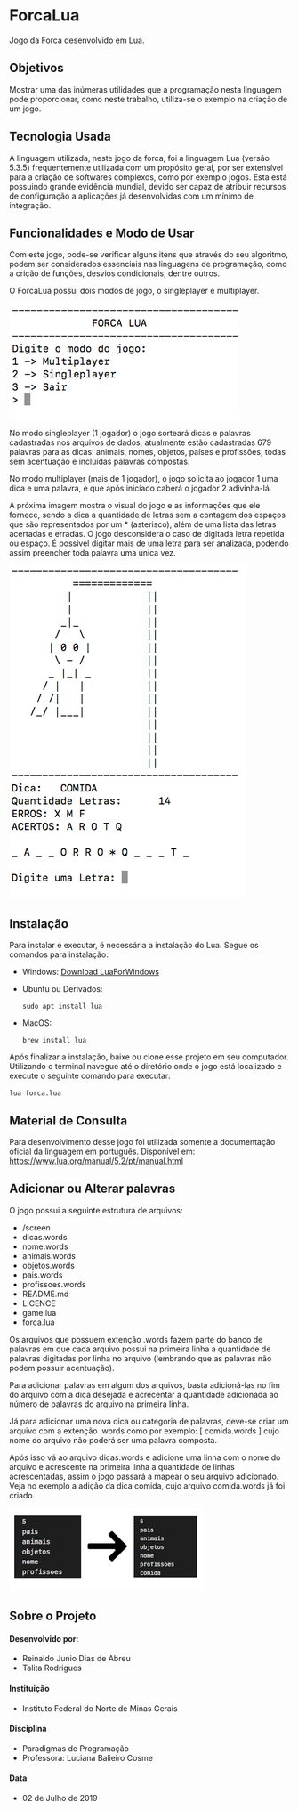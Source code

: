 # ForcaLua
Jogo da Forca desenvolvido em Lua.

## Objetivos
Mostrar uma das inúmeras utilidades que a programação nesta linguagem pode proporcionar, como neste trabalho, utiliza-se o exemplo na criação de um jogo.

## Tecnologia Usada
A linguagem utilizada, neste jogo da forca, foi a linguagem Lua (versão 5.3.5) frequentemente utilizada com um propósito geral, por ser extensível para a criação de softwares complexos, como por exemplo jogos. Esta está possuindo grande evidência mundial, devido ser capaz de atribuir recursos  de configuração a aplicações já desenvolvidas com um mínimo de integração.


## Funcionalidades e Modo de Usar
Com este jogo, pode-se verificar alguns itens que através do seu algoritmo, podem ser considerados essenciais nas linguagens de programação, como a crição de funções, desvios condicionais, dentre outros.

O ForcaLua possui dois modos de jogo, o singleplayer e multiplayer. 

![](screen/menu.png)

No modo singleplayer (1 jogador) o jogo sorteará dicas e palavras cadastradas nos arquivos de dados, atualmente estão cadastradas 679 palavras para as dicas: animais, nomes, objetos, países e profissões, todas sem acentuação e incluídas palavras compostas.

No modo multiplayer (mais de 1 jogador), o jogo solicita ao jogador 1 uma dica e uma palavra, e que após iniciado caberá o jogador 2 adivinha-lá.

A próxima imagem mostra o visual do jogo e as informações que ele fornece, sendo a dica a quantidade de letras sem a contagem dos espaços que são representados por um * (asterisco), além de uma lista das letras acertadas e erradas. O jogo desconsidera o caso de digitada letra repetida ou espaço. É possível digitar mais de uma letra para ser analizada, podendo assim preencher toda palavra uma unica vez.

![](screen/game.png)

## Instalação
Para instalar e executar, é necessária a instalação do Lua. Segue os comandos para instalação:
    
* Windows: 
        [Download LuaForWindows](https://code.google.com/archive/p/luaforwindows/downloads)
* Ubuntu ou Derivados: 

    ```
    sudo apt install lua
    ```

* MacOS: 
    ```
    brew install lua 
    ```


Após finalizar a instalação, baixe ou clone esse projeto em seu computador. Utilizando o terminal navegue até o diretório onde o jogo está localizado e execute o seguinte comando para executar:

```
lua forca.lua
```

## Material de Consulta
Para desenvolvimento desse jogo foi utilizada somente a documentação oficial da linguagem em português. Disponível em: <https://www.lua.org/manual/5.2/pt/manual.html>

## Adicionar ou Alterar palavras
O jogo possui a seguinte estrutura de arquivos:


  - /screen 
  - dicas.words
  - nome.words
  - animais.words
  - objetos.words
  - pais.words
  - profissoes.words
  - README.md         
  - LICENCE               
  - game.lua
  - forca.lua

Os arquivos que possuem extenção .words fazem parte do banco de palavras em que cada arquivo possui na primeira linha a quantidade de palavras digitadas por linha no arquivo (lembrando que as palavras não podem possuir acentuação).

Para adicionar palavras em algum dos arquivos, basta adicioná-las no fim do arquivo com a dica desejada e acrecentar a quantidade adicionada ao número de palavras do arquivo na primeira linha.

Já para adicionar uma nova dica ou categoria de palavras, deve-se criar um arquivo com a extenção .words como por exemplo: [ comida.words ] cujo nome do arquivo não poderá ser uma palavra composta.

Após isso vá ao arquivo dicas.words e adicione uma linha com o nome do arquivo e acrescente na primeira linha a quantidade de linhas acrescentadas, assim o jogo passará a mapear o seu arquivo adicionado. Veja no exemplo a adição da dica comida, cujo arquivo comida.words já foi criado.

![](screen/dicaadd.png)

## Sobre o Projeto

#### Desenvolvido por:
* Reinaldo Junio Dias de Abreu
* Talita Rodrigues
#### Instituição
* Instituto Federal do Norte de Minas Gerais
#### Disciplina
* Paradigmas de Programação
* Professora: Luciana Balieiro Cosme
#### Data
* 02 de Julho de 2019 
